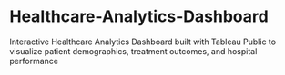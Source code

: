 # Healthcare-Analytics-Dashboard
Interactive Healthcare Analytics Dashboard built with Tableau Public to visualize patient demographics, treatment outcomes, and hospital performance
